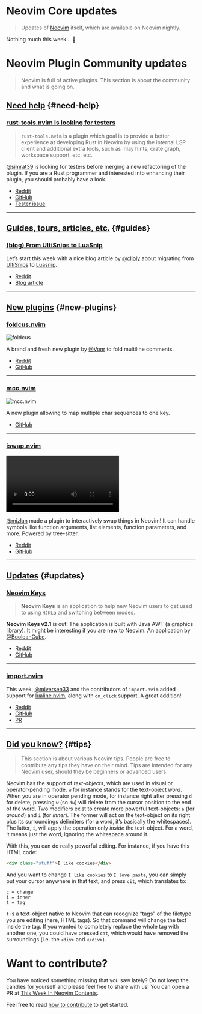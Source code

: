 # Neovim Core updates

> Updates of [Neovim](https://neovim.org) itself, which are available on Neovim nightly.

Nothing much this week… 🤷

# Neovim Plugin Community updates

> Neovim is full of active plugins. This section is about the community and what is going on.

## [Need help](#need-help) {#need-help}

<h3 id="help-rust-tools.nvim">
  <a href="#help-rust-tools.nvim">
    <span class="icon-text">
      <span class="icon">
        <i class="fa-solid fa-handshake-angle"></i>
      </span>
      <span>rust-tools.nvim is looking for testers</span>
    </span>
  </a>
</h3>

> `rust-tools.nvim` is a plugin which goal is to provide a better experience at developing Rust in Neovim by using the
> internal LSP client and additional extra tools, such as inlay hints, crate graph, workspace support, etc. etc.

[@simrat39] is looking for testers before merging a new refactoring of the plugin. If you are a Rust programmer and
interested into enhancing their plugin, you should probably have a look.

- [Reddit](https://www.reddit.com/r/neovim/comments/wesoi5/rusttoolsnvim_looking_for_testers/)
- [GitHub](https://github.com/simrat39/rust-tools.nvim)
- [Tester issue](https://github.com/simrat39/rust-tools.nvim/issues/227)

---

## [Guides, tours, articles, etc.](#guides) {#guides}

<h3 id="guide-ultisnips-to-luasnips">
  <a href="#guide-ultisnips-to-luasnips">
    <span class="icon-text">
      <span class="icon">
        <i class="fa-solid fa-lightbulb"></i>
      </span>
      <span>(blog) From UltiSnips to LuaSnip</span>
    </span>
  </a>
</h3>

Let’s start this week with a nice blog article by [@cljoly] about migrating from [UltiSnips] to [Luasnip].

- [Reddit](https://www.reddit.com/r/neovim/comments/weonip/from_ultisnips_to_luasnip/)
- [Blog article](https://cj.rs/blog/ultisnips-to-luasnip/)

---

## [New plugins](#new-plugins) {#new-plugins}

<h3 id="new-foldcus.nvim">
  <a href="#new-foldcus.nvim">
    <span class="icon-text">
      <span class="icon">
        <i class="fa-solid fa-book"></i>
      </span>
      <span>foldcus.nvim</span>
    </span>
  </a>
</h3>

![foldcus](https://user-images.githubusercontent.com/506592/182554215-0c77e8df-16a1-461e-9468-29e1be4a4d51.gif)

A brand and fresh new plugin by [@Vonr] to fold multiline comments.

- [Reddit](https://www.reddit.com/r/neovim/comments/wdi8ve/foldcusnvim_a_minimal_plugin_for_neovim_for/)
- [GitHub](https://github.com/Vonr/foldcus.nvim/)

---

<h3 id="new-mcc.nvim">
  <a href="#new-mcc.nvim">
    <span class="icon-text">
      <span class="icon">
        <i class="fa-solid fa-book"></i>
      </span>
      <span>mcc.nvim</span>
    </span>
  </a>
</h3>

![mcc.nvim](https://user-images.githubusercontent.com/41671631/182332280-813dd765-6b77-4f56-904d-0053aaa22c80.gif)

A new plugin allowing to map multiple char sequences to one key.

- [GitHub](https://github.com/glepnir/mcc.nvim)

---

<h3 id="new-iswap.nvim">
  <a href="#new-iswap.nvim">
    <span class="icon-text">
      <span class="icon">
        <i class="fa-solid fa-book"></i>
      </span>
      <span>iswap.nvim</span>
    </span>
  </a>
</h3>

<video controls>
  <source
    src="https://user-images.githubusercontent.com/44309097/179374981-b5cc59a9-6922-496f-9559-3b6be51893e1.mov"
  >
</video>

[@mizlan] made a plugin to interactively swap things in Neovim! It can handle symbols like function arguments, list
elements, function parameters, and more. Powered by tree-sitter.

- [Reddit](https://www.reddit.com/r/neovim/comments/wencec/postoperation_flashing_and_arbitrary_node_swapping/)
- [GitHub](https://github.com/mizlan/iswap.nvim)

---

## [Updates](#updates) {#updates}

<h3 id="update-NeovimKeys">
  <a href="#update-NeovimKeys">
    <span class="icon-text">
      <span class="icon">
        <i class="fa-solid fa-book"></i>
      </span>
      <span>Neovim Keys</span>
    </span>
  </a>
</h3>

> **Neovim Keys** is an application to help new Neovim users to get used to using `HJKL`a and switching between modes.

**Neovim Keys v2.1** is out! The application is built with Java AWT (a graphics library). It might be interesting if you
are new to Neovim. An application by [@BooleanCube].

- [Reddit](https://www.reddit.com/r/neovim/comments/wewyhh/neovim_keys_v21_is_out/)
- [GitHub](https://github.com/BooleanCube/NeovimKeys)

---

<h3 id="update-import.nvim">
  <a href="#update-import.nvim">
    <span class="icon-text">
      <span class="icon">
        <i class="fa-solid fa-book"></i>
      </span>
      <span>import.nvim</span>
    </span>
  </a>
</h3>

This week, [@miversen33] and the contributors of `import.nvim` added support for [lualine.nvim], along with `on_click`
support. A great addition!

- [Reddit](https://www.reddit.com/r/neovim/comments/weu6wh/importnvim_now_has_lualine_integration/)
- [GitHub](https://github.com/miversen33/import.nvim)
- [PR](https://github.com/miversen33/import.nvim/pull/6)

---

## [Did you know?](#tips) {#tips}

> This section is about various Neovim tips. People are free to contribute any tips they have on their mind. Tips are
> intended for any Neovim user, should they be beginners or advanced users.

Neovim has the support of _text-objects_, which are used in visual or operator-pending mode. `w` for instance stands for
the text-object _word_. When you are in operator pending mode, for instance right after pressing `d` for delete, pressing
`w` (so `dw`) will delete from the cursor position to the end of the word. Two modifiers exist to create more powerful
text-objects: `a` (for _around_) and `i` (for _inner_). The former will act on the text-object on its right plus its
surroundings delimiters (for a word, it’s basically the whitespaces). The latter, `i`, will apply the operation only
_inside_ the text-object. For a word, it means just the word, ignoring the whitespace around it.

With this, you can do really powerful editing. For instance, if you have this HTML code:

```html
<div class="stuff">I like cookies</div>
```

And you want to change `I like cookies` to `I love pasta`, you can simply put your cursor anywhere in that text, and
press `cit`, which translates to:

```
c = change
i = inner
t = tag
```

`t` is a text-object native to Neovim that can recognize “tags” of the filetype you are editing (here, HTML tags). So
that command will change the text inside the tag. If you wanted to completely replace the whole tag with another one,
you could have pressed `cat`, which would have removed the surroundings (i.e. the `<div>` and `</div>`).

# Want to contribute?

You have noticed something missing that you saw lately? Do not keep the candies for yourself and please feel free to
share with us! You can open a PR at [This Week In Neovim Contents](https://github.com/phaazon/this-week-in-neovim-contents).

Feel free to read [how to contribute](https://github.com/phaazon/this-week-in-neovim-contents#how-to-contribute)
to get started.

[@simrat39]: https://github.com/simrat39
[@BooleanCube]: https://github.com/BooleanCube
[lualine.nvim]: https://github.com/nvim-lualine/lualine.nvim
[@miversen33]: https://github.com/miversen33
[@cljoly]: https://github.com/cljoly/
[UltiSnips]: https://github.com/sirver/UltiSnips
[LuaSnip]: https://github.com/L3MON4D3/LuaSnip
[@Vonr]: https://github.com/Vonr
[@mizlan]: https://github.com/mizlan

